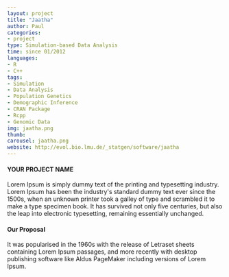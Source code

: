 ```yaml
---
layout: project
title: "Jaatha"
author: Paul
categories:
- project
type: Simulation-based Data Analysis 
time: since 01/2012
languages:
- R
- C++
tags:
- Simulation
- Data Analysis
- Population Genetics
- Demographic Inference
- CRAN Package
- Rcpp
- Genomic Data
img: jaatha.png
thumb:
carousel: jaatha.png
website: http://evol.bio.lmu.de/_statgen/software/jaatha
---
```


#### YOUR PROJECT NAME
Lorem Ipsum is simply dummy text of the printing and typesetting industry. Lorem Ipsum has been the industry's standard dummy text ever since the 1500s, when an unknown printer took a galley of type and scrambled it to make a type specimen book. It has survived not only five centuries, but also the leap into electronic typesetting, remaining essentially unchanged.

#### Our Proposal
It was popularised in the 1960s with the release of Letraset sheets containing Lorem Ipsum passages, and more recently with desktop publishing software like Aldus PageMaker including versions of Lorem Ipsum.
